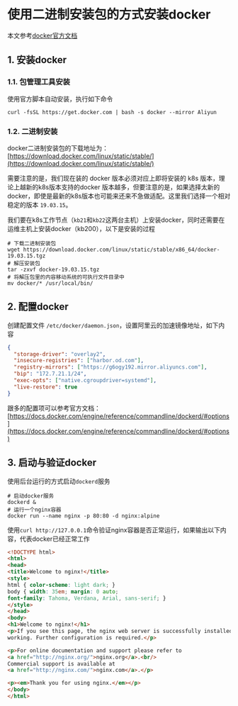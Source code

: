 # 使用二进制安装包的方式安装docker


本文参考[docker官方文档](https://docs.docker.com/engine/install/binaries/)


## 1. 安装docker

### 1.1. 包管理工具安装


使用官方脚本自动安装，执行如下命令

```shell
curl -fsSL https://get.docker.com | bash -s docker --mirror Aliyun
```


### 1.2. 二进制安装

docker二进制安装包的下载地址为：[https://download.docker.com/linux/static/stable/](https://download.docker.com/linux/static/stable/)

需要注意的是，我们现在装的 docker 版本必须对应上即将安装的 k8s 版本，理论上越新的k8s版本支持的docker 版本越多，但要注意的是，如果选择太新的docker，即使是最新的k8s版本也可能来还来不急做适配。这里我们选择一个相对稳定的版本 `19.03.15`。


我们要在k8s工作节点（`kb21`和`kb22`这两台主机）上安装docker，同时还需要在运维主机上安装docker（kb200），以下是安装的过程

```shell
# 下载二进制安装包
wget https://download.docker.com/linux/static/stable/x86_64/docker-19.03.15.tgz
# 解压安装包
tar -zxvf docker-19.03.15.tgz
# 将解压包里的内容移动系统的可执行文件目录中
mv docker/* /usr/local/bin/
```


## 2. 配置docker


创建配置文件 `/etc/docker/daemon.json`，设置阿里云的加速镜像地址，如下内容

```json
{
  "storage-driver": "overlay2",
  "insecure-registries": ["harbor.od.com"],
  "registry-mirrors": ["https://g6ogy192.mirror.aliyuncs.com"],
  "bip": "172.7.21.1/24",
  "exec-opts": ["native.cgroupdriver=systemd"],
  "live-restore": true
}
```

跟多的配置项可以参考官方文档：[https://docs.docker.com/engine/reference/commandline/dockerd/#options](https://docs.docker.com/engine/reference/commandline/dockerd/#options)


## 3. 启动与验证docker

使用后台运行的方式启动`dockerd`服务

```shell
# 启动docker服务
dockerd &
# 运行一个nginx容器
docker run --name nginx -p 80:80 -d nginx:alpine
```

使用`curl http://127.0.0.1`命令验证nginx容器是否正常运行，如果输出以下内容，代表docker已经正常工作

```html
<!DOCTYPE html>
<html>
<head>
<title>Welcome to nginx!</title>
<style>
html { color-scheme: light dark; }
body { width: 35em; margin: 0 auto;
font-family: Tahoma, Verdana, Arial, sans-serif; }
</style>
</head>
<body>
<h1>Welcome to nginx!</h1>
<p>If you see this page, the nginx web server is successfully installed and
working. Further configuration is required.</p>

<p>For online documentation and support please refer to
<a href="http://nginx.org/">nginx.org</a>.<br/>
Commercial support is available at
<a href="http://nginx.com/">nginx.com</a>.</p>

<p><em>Thank you for using nginx.</em></p>
</body>
</html>
```

